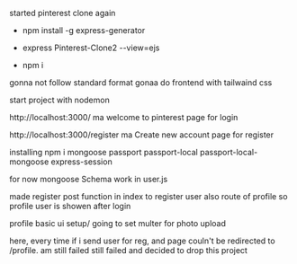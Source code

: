 started pinterest clone again

- npm install -g express-generator 

- express Pinterest-Clone2 --view=ejs
- npm i

gonna not follow standard format
gonaa do frontend with tailwaind css

start project with nodemon

http://localhost:3000/ ma welcome to pinterest page for login

http://localhost:3000/register ma Create new account page for register

installing npm i mongoose passport passport-local passport-local-mongoose express-session

for now mongoose Schema work in user.js 

made register post function in index to register user
also route of profile so profile user is showen after login

profile basic ui setup/ going to set multer for photo upload

here, every time if i send user for reg, and page couln't be redirected to /profile. am still failed
still failed and decided to drop this project